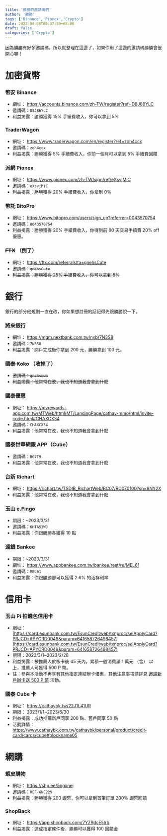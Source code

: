 ```yaml
---
title: '勝勝的邀請碼們'
author: '勝勝'
tags: ['Binance','Pionex','Crypto']
date: 2022-04-08T00:37:59+08:00
draft: false
categories: ['Crypto']
---
```


因為勝勝有好多邀請碼，所以就整理在這邊了，如果你用了這邊的邀請碼勝勝會很開心喔！
<!--more-->
# 加密貨幣
### 幣安 Binance
- 網址： https://accounts.binance.com/zh-TW/register?ref=D8J86YLC
- 邀請碼：`D8J86YLC`
- 利益揭露：勝勝獲得 15% 手續費收入，你可以拿到 5%
### TraderWagon
- 網址： https://www.traderwagon.com/en/register?ref=zoh4ccx
- 邀請碼：`zoh4ccx`
- 利益揭露：勝勝獲得 5% 手續費收入，你前一個月可以拿到 5% 手續費回饋
### 派網 Pionex
- 網址： https://www.pionex.com/zh-TW/sign/ref/eXsvjMiC
- 邀請碼：`eXsvjMiC`
- 利益揭露：勝勝獲得 20% 手續費收入，你拿到 0%
### 幣託 BitoPro
- 網址： https://www.bitopro.com/users/sign_up?referrer=0043570754
- 邀請碼：`0043570754`
- 利益揭露：勝勝獲得 20% 手續費收入，你得到前 60 天交易手續費 20% off 優惠。
### ~~FTX~~ （倒了）
- 網址： https://ftx.com/referrals#a=gnehsCute
- ~~邀請碼：`gnehsCute`~~
- ~~利益揭露：勝勝獲得 25% 手續費收入，你可以拿到 5%~~
# 銀行
銀行的部分他規則一直在改，你如果想註冊的話記得先跟勝勝說一下。
### 將來銀行
- 網址： https://mgm.nextbank.com.tw/nxb/7N3S8
- 邀請碼：`7N3S8`
- 利益揭露：開戶完成後你拿到 200 元，勝勝拿到 100 元。
### ~~國泰 Koko~~ （收掉了）
- ~~邀請碼：`gnehsowo`~~
- ~~利益揭露：他常常在改，我也不知道我會拿到什麼~~
### 國泰優惠
- 網址： https://myrewards-app.com.tw/MTWeb/html/MT/LandingPage/cathay-mmo/html/invite-code.html#CHAXCX34
- 邀請碼：`CHAXCX34`
- 利益揭露：他常常在改，我也不知道我會拿到什麼
### 國泰世華網銀 APP（Cube）
- 邀請碼：`BG7T9`
- 利益揭露：他常常在改，我也不知道我會拿到什麼
### 台新 Richart
- 網址： https://richart.tw/TSDIB_RichartWeb/RC07/RC070100?sn=9NY2X
- 利益揭露：他常常在改，我也不知道我會拿到什麼
### 玉山 e.Fingo
- 期限：~2023/3/31
- 邀請碼：`6HTA53WJ`
- 利益揭露：你跟勝勝各獲得 10 點
### 遠銀 Bankee
- 期限：~2023/3/31
- 網址： https://www.appbankee.com.tw/bankee/rest/re/MEL61
- 邀請碼：`MEL61`
- 利益揭露：你跟勝勝都可以獲得 2.6% 的活存利率
# 信用卡
### 玉山 Pi 拍錢包信用卡
- 網址： [https://card.esunbank.com.tw/EsunCreditweb/txnproc/selApplyCard?PRJCD=APYCRD0049&param=641658726498457](https://card.esunbank.com.tw/EsunCreditweb/txnproc/selApplyCard?PRJCD=APYCRD0049&param=641658726498457)
- 期限：2022/3/1~2023/2/28
- 利益揭露：被推薦人於核卡後 45 天內，累積一般消費滿 1 萬元 （含） 以上，推薦人可獲得 500 P 幣。
- 註：參與本活動不再享有其他指定連結辦卡優惠，其他注意事項請詳見 [邀請新戶辦卡送 500 P 幣](https://www.esunbank.com.tw/bank/personal/credit-card/intro/co-branded-card/pi-card) 活動。
### 國泰 Cube 卡
- 網址： https://cathaybk.tw/22J1L41UR
- 期限： 2023/1/1~2023/6/30
- 利益揭露：成功推薦新戶同享 200 點、舊戶同享 50 點
- 活動詳情： https://www.cathaybk.com.tw/cathaybk/personal/product/credit-card/cards/cube#blockname05
# 網購
### 蝦皮購物
- 網址： https://shp.ee/5ngxnej
- 邀請碼：`REF-GNE229`
- 利益揭露：勝勝獲得 200 蝦幣，你可以拿到首筆訂單 200% 蝦幣回饋
### ShopBack
- 網址： https://app.shopback.com/7YZRdcE5Irb
- 利益揭露：達成指定條件後，勝勝可以獲得 100 回饋金